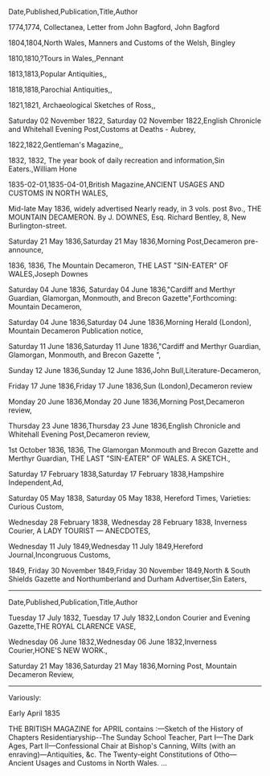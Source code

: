 Date,Published,Publication,Title,Author

1774,1774, Collectanea, Letter from John Bagford, John Bagford

1804,1804,North Wales, Manners and Customs of the Welsh, Bingley

1810,1810,?Tours in Wales,,Pennant

1813,1813,Popular Antiquities,,

1818,1818,Parochial Antiquities,,

1821,1821, Archaeological Sketches of Ross,,

Saturday 02 November 1822, Saturday 02 November 1822,English Chronicle and Whitehall Evening Post,Customs at Deaths - Aubrey,

1822,1822,Gentleman's Magazine,,

1832, 1832, The year book of daily recreation and information,Sin Eaters.,William Hone

1835-02-01,1835-04-01,British Magazine,ANCIENT USAGES AND CUSTOMS IN NORTH WALES,


Mid-late May 1836, widely advertised
Nearly ready, in 3 vols. post 8vo., THE MOUNTAIN DECAMERON. By J. DOWNES, Esq. Richard Bentley, 8, New Burlington-street.

Saturday 21 May 1836,Saturday 21 May 1836,Morning Post,Decameron pre-announce,

1836, 1836, The Mountain Decameron, THE LAST "SIN-EATER" OF WALES,Joseph Downes

Saturday 04 June 1836, Saturday 04 June 1836,"Cardiff and Merthyr Guardian, Glamorgan, Monmouth, and Brecon Gazette",Forthcoming: Mountain Decameron,

Saturday 04 June 1836,Saturday 04 June 1836,Morning Herald (London), Mountain Decameron Publication notice,

Saturday 11 June 1836,Saturday 11 June 1836,"Cardiff and Merthyr Guardian, Glamorgan, Monmouth, and Brecon Gazette ",

Sunday 12 June 1836,Sunday 12 June 1836,John Bull,Literature-Decameron,

Friday 17 June 1836,Friday 17 June 1836,Sun (London),Decameron review

Monday 20 June 1836,Monday 20 June 1836,Morning Post,Decameron review,

Thursday 23 June 1836,Thursday 23 June 1836,English Chronicle and Whitehall Evening Post,Decameron review,

1st October 1836, 1836, The Glamorgan Monmouth and Brecon Gazette and Merthyr Guardian, THE LAST "SIN-EATER" OF WALES. A SKETCH.,

Saturday 17 February 1838,Saturday 17 February 1838,Hampshire Independent,Ad,

Saturday 05 May 1838, Saturday 05 May 1838, Hereford Times, Varieties: Curious Custom,

Wednesday 28 February 1838, Wednesday 28 February 1838, Inverness Courier, A LADY TOURIST — ANECDOTES,

Wednesday 11 July 1849,Wednesday 11 July 1849,Hereford Journal,Incongruous Customs,

1849, Friday 30 November 1849,Friday 30 November 1849,North & South Shields Gazette and Northumberland and Durham Advertiser,Sin Eaters,


---

Date,Published,Publication,Title,Author

Tuesday 17 July 1832, Tuesday 17 July 1832,London Courier and Evening 
Gazette,THE ROYAL CLARENCE VASE,

Wednesday 06 June 1832,Wednesday 06 June 1832,Inverness Courier,HONE'S NEW WORK.,

Saturday 21 May 1836,Saturday 21 May 1836,Morning Post, Mountain Decameron Review,

--- 

Variously:

Early April 1835

THE BRITISH MAGAZINE for APRIL
contains :—Sketch of the History of Chapters Residentiaryship--The Sunday School Teacher, Part I—The Dark Ages, Part II—Confessional Chair at Bishop's Canning, Wilts (with an enraving)—Antiquities, &c. The Twenty-eight Constitutions of Otho— Ancient Usages and Customs in North Wales. ... 


